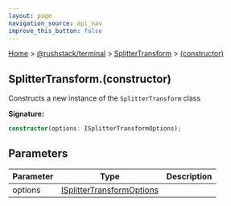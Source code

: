 ```yaml
---
layout: page
navigation_source: api_nav
improve_this_button: false
---
```



[Home](./index.md) &gt; [@rushstack/terminal](./terminal.md) &gt; [SplitterTransform](./terminal.splittertransform.md) &gt; [(constructor)](./terminal.splittertransform._constructor_.md)

## SplitterTransform.(constructor)

Constructs a new instance of the `SplitterTransform` class

<b>Signature:</b>

```typescript
constructor(options: ISplitterTransformOptions);
```

## Parameters

|  Parameter | Type | Description |
|  --- | --- | --- |
|  options | [ISplitterTransformOptions](./terminal.isplittertransformoptions.md) |  |
